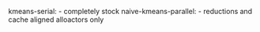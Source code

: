 
kmeans-serial:
    - completely stock 
naive-kmeans-parallel:
    - reductions and cache aligned alloactors only
